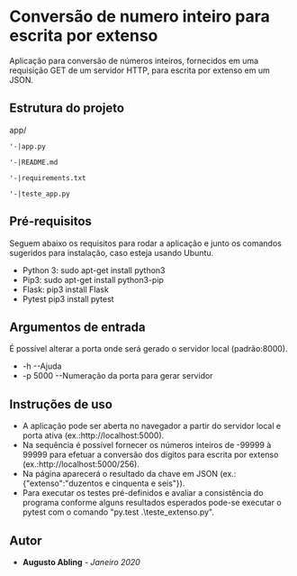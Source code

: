 # Conversão de numero inteiro para escrita por extenso

Aplicação para conversão de números inteiros, fornecidos em uma requisição GET de um servidor HTTP, para escrita por extenso em um JSON. 

## Estrutura do projeto

app/	

	'-|app.py
	
	'-|README.md
	
	'-|requirements.txt
	
	'-|teste_app.py

## Pré-requisitos

Seguem abaixo os requisitos para rodar a aplicação e junto os comandos sugeridos para instalação, caso esteja usando Ubuntu.

* Python 3: 		sudo apt-get install python3
* Pip3:			sudo apt-get install python3-pip 
* Flask:		pip3 install Flask
* Pytest		pip3 install pytest

## Argumentos de entrada

É possível alterar a porta onde será gerado o servidor local (padrão:8000).

* -h				--Ajuda
* -p 5000			--Numeração da porta para gerar servidor

## Instruções de uso

* A aplicação pode ser aberta no navegador a partir do servidor local e porta ativa (ex.:http://localhost:5000).
* Na sequência é possível fornecer os números inteiros de -99999 à 99999 para efetuar a conversão dos digitos para escrita por extenso (ex.:http://localhost:5000/256).
* Na página aparecerá o resultado da chave em JSON (ex.: {"extenso":"duzentos e cinquenta e seis"}).
* Para executar os testes pré-definidos e avaliar a consistência do programa conforme alguns resultados esperados pode-se executar o pytest com o comando "py.test .\teste_extenso.py".

## Autor

* **Augusto Abling** - *Janeiro 2020*
